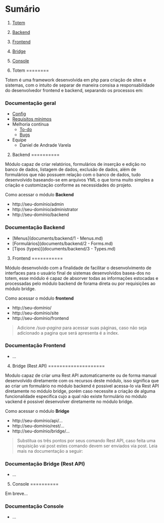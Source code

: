 Sumário                                                                                                                                    <a name="summary"></a>
=======

1. [Totem](#intro)
2. [Backend](#backend)
3. [Frontend](#frontend)
4. [Bridge](#bridge)
5. [Console](#console)


1. Totem                                                                                                                                   <a name="intro"></a>
========

Totem é uma framework desenvolvida em php para criação de sites e sistemas, com 
o intuito de separar de maneira consisa a responsabilidade do desenvolvedor frontend 
e backend, separando os processos em:

### Documentação geral


- [Config](documents/default/config.md)
- [Requisitos mínimos](#)
- Melhoria contínua
    - [To-do](documents/default/todo.md)
    - [Bugs](documents/default/bugs.md)
- Equipe
    - Daniel de Andrade Varela


2. Backend                                                                                                                                 <a name="backend"></a>
==========

Módulo capaz de criar relatórios, formulários de inserção e edição no banco de dados, 
listagem de dados, exclusão de dados, além de formulários que não possuem relação 
com o banco de dados, tudo  desenvolvido baseando-se em arquivos YML o que torna 
muito simples a criação e customização conforme as necessidades do projeto.

Como acessar o módulo **Backend** 
- http://seu-domínio/admin
- http://seu-domínio/administrator
- http://seu-domínio/backend

### Documentação Backend

- [Menus](documents/backend/1 - Menus.md)
- [Formulários](documents/backend/2 - Forms.md)
- [Tipos (types)](documents/backend/3 - Types.md)


3. Frontend                                                                                                                                <a name="frontend"></a>
===========

Módulo desenvolvido com a finalidade de facilitar o desenvolvimento de interfaces 
para o usuário final de sistemas desenvolvidos basea-dos no totem, esse módulo é 
capaz de absorver todas as informações estocadas e processadas pelo módulo backend 
de forama direta ou por requisições ao módulo bridge.

Como acessar o módulo **frontend** 
- http://seu-domínio/
- http://seu-domínio/site
- http://seu-domínio/frontend

> Adicione */sua-pagina* para acessar suas páginas, caso não seja adicionado a pagina 
> que será apresenta é a index.

### Documentação Frontend

- ...


4. Bridge (Rest API)                                                                                                                       <a name="bridge"></a>
====================

Modulo capaz de criar uma Rest API automaticamente ou de forma manual desenvolvido 
diretamente com os recursos deste módulo, isso significa que ao criar um formulário 
no módulo backend é possivel acessa-lo via Rest API diretamente no módulo bridge, 
porém caso necessite a criação de alguma funcionalidade especifica cujo a qual não 
existe formulário no módulo vackend é possivel desenvolver diretamente no módulo 
bridge.

Como acessar o módulo **Bridge** 
- http://seu-domínio/api/...
- http://seu-domínio/rest/...
- http://seu-domínio/bridge/...

> Substitua os três pontos por seus comando Rest API, caso feita uma requisição 
> vai post estes comando devem ser enviados via post. Leia mais na documentação 
> a seguir:

### Documentação Bridge (Rest API)

- ...


5. Console                                                                                                                                 <a name="console"></a>
==========

Em breve...

### Documentação Console

- ...
